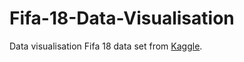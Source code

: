 # Fifa-18-Data-Visualisation
Data visualisation Fifa 18 data set from [Kaggle](https://www.kaggle.com/kevinmh/fifa-18-more-complete-player-dataset).
